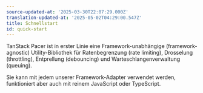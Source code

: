 ```yaml
---
source-updated-at: '2025-03-30T22:07:29.000Z'
translation-updated-at: '2025-05-02T04:29:00.547Z'
title: Schnellstart
id: quick-start
---
```

TanStack Pacer ist in erster Linie eine Framework-unabhängige (framework-agnostic) Utility-Bibliothek für Ratenbegrenzung (rate limiting), Drosselung (throttling), Entprellung (debouncing) und Warteschlangenverwaltung (queuing).

Sie kann mit jedem unserer Framework-Adapter verwendet werden, funktioniert aber auch mit reinem JavaScript oder TypeScript.
